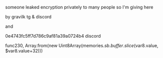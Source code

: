 someone leaked encryption privately to many people so I'm giving here

by
gravilk tg & discord

and

0e4743fc5ff7d786c9af81a39a0724b4 discord

func230, Array.from(new Uint8Array(memories.$sb.buffer.slice($var8.value, $var8.value+32)))
